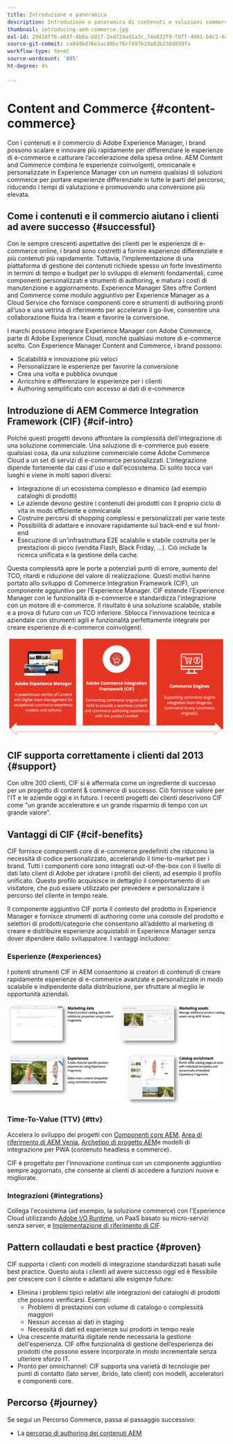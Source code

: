 ```yaml
---
title: Introduzione e panoramica
description: Introduzione e panoramica di contenuti e soluzioni commerce. Experience Manager Commerce Integration Framework (CIF) è il modello consigliato di Adobe per integrare ed estendere i servizi commerce da Adobe Commerce e altre soluzioni commerce di terze parti con l’Experience Cloud.
thumbnail: introducing-aem-commerce.jpg
exl-id: 29410f76-a63f-4b0a-b817-2ed724ad1a3c,74e832f9-f8ff-4901-b4c2-6a2862c51411
source-git-commit: ca849bd76e5ac40bc76cf497619a82b238d898fa
workflow-type: tm+mt
source-wordcount: '895'
ht-degree: 4%

---
```


# Content and Commerce {#content-commerce}

Con i contenuti e il commercio di Adobe Experience Manager, i brand possono scalare e innovare più rapidamente per differenziare le esperienze di e-commerce e catturare l’accelerazione della spesa online. AEM Content and Commerce combina le esperienze coinvolgenti, omnicanale e personalizzate in Experience Manager con un numero qualsiasi di soluzioni commerce per portare esperienze differenziate in tutte le parti del percorso, riducendo i tempi di valutazione e promuovendo una conversione più elevata.

## Come i contenuti e il commercio aiutano i clienti ad avere successo {#successful}

Con le sempre crescenti aspettative dei clienti per le esperienze di e-commerce online, i brand sono costretti a fornire esperienze differenziate e più contenuti più rapidamente. Tuttavia, l’implementazione di una piattaforma di gestione dei contenuti richiede spesso un forte investimento in termini di tempo e budget per lo sviluppo di elementi fondamentali, come componenti personalizzati e strumenti di authoring, e matura i costi di manutenzione e aggiornamento. Experience Manager Sites offre Content and Commerce come modulo aggiuntivo per Experience Manager as a Cloud Service che fornisce componenti core e strumenti di authoring pronti all’uso e una vetrina di riferimento per accelerare il go-live, consentire una collaborazione fluida tra i team e favorire la conversione.

I marchi possono integrare Experience Manager con Adobe Commerce, parte di Adobe Experience Cloud, nonché qualsiasi motore di e-commerce scelto. Con Experience Manager Content and Commerce, i brand possono:

* Scalabilità e innovazione più veloci
* Personalizzare le esperienze per favorire la conversione
* Crea una volta e pubblica ovunque
* Arricchire e differenziare le esperienze per i clienti
* Authoring semplificato con accesso ai dati di e-commerce

## Introduzione di AEM Commerce Integration Framework (CIF) {#cif-intro}

Poiché questi progetti devono affrontare la complessità dell&#39;integrazione di una soluzione commerciale. Una soluzione di e-commerce può essere qualsiasi cosa, da una soluzione commerciale come Adobe Commerce Cloud a un set di servizi di e-commerce personalizzati. L&#39;integrazione dipende fortemente dai casi d&#39;uso e dall&#39;ecosistema. Di solito tocca vari luoghi e viene in molti sapori diversi:

* Integrazione di un ecosistema complesso e dinamico (ad esempio cataloghi di prodotti)
* Le aziende devono gestire i contenuti dei prodotti con il proprio ciclo di vita in modo efficiente e omnicanale
* Costruire percorsi di shopping complessi e personalizzati per varie teste
* Possibilità di adattare e innovare rapidamente sul back-end e sul front-end
* Esecuzione di un&#39;infrastruttura E2E scalabile e stabile costruita per le prestazioni di picco (vendita Flash, Black Friday, ...). Ciò include la ricerca unificata e la gestione della cache.

Questa complessità apre le porte a potenziali punti di errore, aumento del TCO, ritardi e riduzione del valore di realizzazione. Questi motivi hanno portato allo sviluppo di Commerce Integration Framework (CIF), un componente aggiuntivo per l’Experience Manager. CIF estende l’Experience Manager con le funzionalità di e-commerce e standardizza l’integrazione con un motore di e-commerce. Il risultato è una soluzione scalabile, stabile e a prova di futuro con un TCO inferiore. Sblocca l&#39;innovazione tecnica e aziendale con strumenti agili e funzionalità perfettamente integrate per creare esperienze di e-commerce coinvolgenti.

![Elementi di CIF](./assets/CIF/CIF_Overview.png)

## CIF supporta correttamente i clienti dal 2013 {#support}

Con oltre 200 clienti, CIF si è affermata come un ingrediente di successo per un progetto di content &amp; commerce di successo. Ciò fornisce valore per l&#39;IT e le aziende oggi e in futuro. I recenti progetti dei clienti descrivono CIF come &quot;un grande acceleratore e un grande risparmio di tempo con un grande valore&quot;.

## Vantaggi di CIF {#cif-benefits}

CIF fornisce componenti core di e-commerce predefiniti che riducono la necessità di codice personalizzato, accelerando il time-to-market per i brand. Tutti i componenti core sono integrati out-of-the-box con il livello di dati lato client di Adobe per idratare i profili dei clienti, ad esempio il profilo unificato. Questo profilo acquisisce in dettaglio il comportamento di un visitatore, che può essere utilizzato per prevedere e personalizzare il percorso del cliente in tempo reale.

Il componente aggiuntivo CIF porta il contesto del prodotto in Experience Manager e fornisce strumenti di authoring come una console del prodotto e selettori di prodotti/categorie che consentono all’addetto al marketing di creare e distribuire esperienze acquistabili in Experience Manager senza dover dipendere dallo sviluppatore. I vantaggi includono:

### Esperienze {#experiences}

I potenti strumenti CIF in AEM consentono ai creatori di contenuti di creare rapidamente esperienze di e-commerce avanzate e personalizzate in modo scalabile e indipendente dalla distribuzione, per sfruttare al meglio le opportunità aziendali.

![Elementi di CIF](./assets/CIF/CIF_Product_Experience_Management.png)

### Time-To-Value (TTV) {#ttv}

Accelera lo sviluppo dei progetti con [Componenti core AEM](https://www.aemcomponents.dev/), [Area di riferimento di AEM Venia](https://github.com/adobe/aem-cif-guides-venia), [Archetipo di progetto AEM](https://experienceleague.adobe.com/docs/experience-manager-core-components/using/developing/archetype/overview.html?lang=it)e modelli di integrazione per PWA (contenuto headless e commerce).

CIF è progettato per l’innovazione continua con un componente aggiuntivo sempre aggiornato, che consente ai clienti di accedere a funzioni nuove e migliorate.

### Integrazioni {#integrations}

Collega l&#39;ecosistema (ad esempio, la soluzione commerce) con l&#39;Experience Cloud utilizzando  [Adobe I/O Runtime](https://www.adobe.io/apis/experienceplatform/runtime.html), un PaaS basato su micro-servizi senza server, e [Implementazione di riferimento di CIF](https://github.com/adobe/commerce-cif-graphql-integration-reference).

## Pattern collaudati e best practice {#proven}

CIF supporta i clienti con modelli di integrazione standardizzati basati sulle best practice. Questo aiuta i clienti ad avere successo oggi ed è flessibile per crescere con il cliente e adattarsi alle esigenze future:

* Elimina i problemi tipici relativi alle integrazioni dei cataloghi di prodotti che possono verificarsi. Esempi:
   * Problemi di prestazioni con volume di catalogo o complessità maggiori
   * Nessun accesso ai dati in staging
   * Necessità di dati ed esperienze sui prodotti in tempo reale
* Una crescente maturità digitale rende necessaria la gestione dell&#39;esperienza. CIF offre funzionalità di gestione dell’esperienza dei prodotti che possono essere incorporate in modo incrementale senza ulteriore sforzo IT.
* Pronto per omnichannel: CIF supporta una varietà di tecnologie per punti di contatto (lato server, ibrido, lato client) con modelli, acceleratori e componenti core.

## Percorso {#journey}

Se segui un Percorso Commerce, passa al passaggio successivo:

* La [percorso di authoring dei contenuti AEM](/help/commerce-cloud/commerce-journeys/aem-commerce-content-author/getting-started.md)
